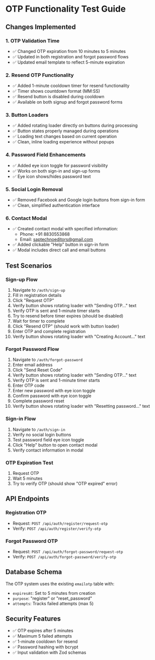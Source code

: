 # OTP Functionality Test Guide

## Changes Implemented

### 1. OTP Validation Time
- ✅ Changed OTP expiration from 10 minutes to 5 minutes
- ✅ Updated in both registration and forgot password flows
- ✅ Updated email template to reflect 5-minute expiration

### 2. Resend OTP Functionality
- ✅ Added 1-minute cooldown timer for resend functionality
- ✅ Timer shows countdown format (MM:SS)
- ✅ Resend button is disabled during cooldown
- ✅ Available on both signup and forgot password forms

### 3. Button Loaders
- ✅ Added rotating loader directly on buttons during processing
- ✅ Button states properly managed during operations
- ✅ Loading text changes based on current operation
- ✅ Clean, inline loading experience without popups

### 4. Password Field Enhancements
- ✅ Added eye icon toggle for password visibility
- ✅ Works on both sign-in and sign-up forms
- ✅ Eye icon shows/hides password text

### 5. Social Login Removal
- ✅ Removed Facebook and Google login buttons from sign-in form
- ✅ Clean, simplified authentication interface

### 6. Contact Modal
- ✅ Created contact modal with specified information:
  - Phone: +91 8830553868
  - Email: saptechnoeditors@gmail.com
- ✅ Added clickable "Help" button in sign-in form
- ✅ Modal includes direct call and email buttons

## Test Scenarios

### Sign-up Flow
1. Navigate to `/auth/sign-up`
2. Fill in registration details
3. Click "Request OTP"
4. Verify button shows rotating loader with "Sending OTP..." text
5. Verify OTP is sent and 1-minute timer starts
6. Try to resend before timer expires (should be disabled)
7. Wait for timer to complete
8. Click "Resend OTP" (should work with button loader)
9. Enter OTP and complete registration
10. Verify button shows rotating loader with "Creating Account..." text

### Forgot Password Flow
1. Navigate to `/auth/forgot-password`
2. Enter email address
3. Click "Send Reset Code"
4. Verify button shows rotating loader with "Sending OTP..." text
5. Verify OTP is sent and 1-minute timer starts
6. Enter OTP code
7. Enter new password with eye icon toggle
8. Confirm password with eye icon toggle
9. Complete password reset
10. Verify button shows rotating loader with "Resetting password..." text

### Sign-in Flow
1. Navigate to `/auth/sign-in`
2. Verify no social login buttons
3. Test password field eye icon toggle
4. Click "Help" button to open contact modal
5. Verify contact information in modal

### OTP Expiration Test
1. Request OTP
2. Wait 5 minutes
3. Try to verify OTP (should show "OTP expired" error)

## API Endpoints

### Registration OTP
- Request: `POST /api/auth/register/request-otp`
- Verify: `POST /api/auth/register/verify-otp`

### Forgot Password OTP
- Request: `POST /api/auth/forgot-password/request-otp`
- Verify: `POST /api/auth/forgot-password/verify-otp`

## Database Schema
The OTP system uses the existing `emailotp` table with:
- `expiresAt`: Set to 5 minutes from creation
- `purpose`: "register" or "reset_password"
- `attempts`: Tracks failed attempts (max 5)

## Security Features
- ✅ OTP expires after 5 minutes
- ✅ Maximum 5 failed attempts
- ✅ 1-minute cooldown for resend
- ✅ Password hashing with bcrypt
- ✅ Input validation with Zod schemas
